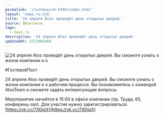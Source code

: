 ```yaml
---
permalink: '/ru/news/vk-5344/index.html'
layout: 'news.ru.njk'
title: '24 апреля Atos проведёт день открытых дверей.'
source: ВКонтакте
tags:
  - news_ru
description: '24 апреля Atos проведёт день открытых дверей.'
updatedAt: 1523966460
---
```

![24 апреля Atos проведёт день открытых дверей. Вы сможете узнать о жизни компании и о](https://sun9-10.userapi.com/impf/c824409/v824409559/112dcf/dsrKGCjp_Uw.jpg?size=1200x798&quality=96&proxy=1&sign=fd36bfdad3c2f5bcae70fcb179853b6d&c_uniq_tag=mWzyn3TJaSHMPuLe24H6tF-P5KyHerZSRf7SuffFAts&type=album)

#ГостевойПост

24 апреля Atos проведёт день открытых дверей. Вы сможете узнать о жизни компании и о рабочем процессе. Вы познакомитесь с командой AtosTeam и сможете задать интересующие вопросы.

Мероприятие начнётся в 15:00 в офисе компании (пр. Труда, 65, конференц-зал). Для участия нужно зарегистрироваться: [https://vk.cc/7XDpiX](https://vk.cc/7XDpiX)
